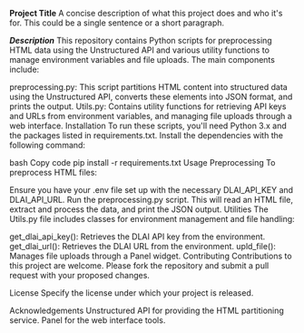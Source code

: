 
**Project Title**
A concise description of what this project does and who it's for. This could be a single sentence or a short paragraph.


***Description***
This repository contains Python scripts for preprocessing HTML data using the Unstructured API and various utility functions to manage environment variables and file uploads. The main components include:

preprocessing.py: This script partitions HTML content into structured data using the Unstructured API, converts these elements into JSON format, and prints the output.
Utils.py: Contains utility functions for retrieving API keys and URLs from environment variables, and managing file uploads through a web interface.
Installation
To run these scripts, you'll need Python 3.x and the packages listed in requirements.txt. Install the dependencies with the following command:

bash
Copy code
pip install -r requirements.txt
Usage
Preprocessing
To preprocess HTML files:

Ensure you have your .env file set up with the necessary DLAI_API_KEY and DLAI_API_URL.
Run the preprocessing.py script. This will read an HTML file, extract and process the data, and print the JSON output.
Utilities
The Utils.py file includes classes for environment management and file handling:

get_dlai_api_key(): Retrieves the DLAI API key from the environment.
get_dlai_url(): Retrieves the DLAI URL from the environment.
upld_file(): Manages file uploads through a Panel widget.
Contributing
Contributions to this project are welcome. Please fork the repository and submit a pull request with your proposed changes.

License
Specify the license under which your project is released.

Acknowledgements
Unstructured API for providing the HTML partitioning service.
Panel for the web interface tools.
